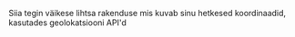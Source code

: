 Siia tegin väikese lihtsa rakenduse mis kuvab sinu hetkesed koordinaadid, kasutades geolokatsiooni API'd

